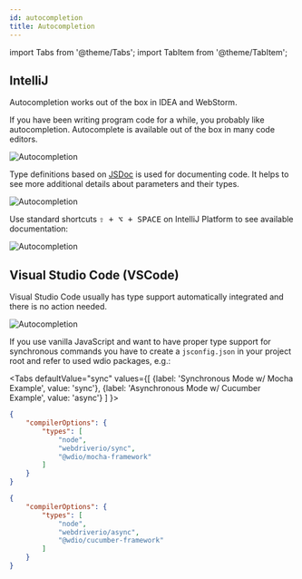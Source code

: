 ```yaml
---
id: autocompletion
title: Autocompletion
---
```


import Tabs from '@theme/Tabs';
import TabItem from '@theme/TabItem';

## IntelliJ

Autocompletion works out of the box in IDEA and WebStorm.

If you have been writing program code for a while, you probably like autocompletion. Autocomplete is available out of the box in many code editors.

![Autocompletion](/img/autocompletion/0.png)

Type definitions based on [JSDoc](http://usejsdoc.org/) is used for documenting code. It helps to see more additional details about parameters and their types.

![Autocompletion](/img/autocompletion/1.png)

Use standard shortcuts <kbd>⇧ + ⌥ + SPACE</kbd> on IntelliJ Platform to see available documentation:

![Autocompletion](/img/autocompletion/2.png)

## Visual Studio Code (VSCode)

Visual Studio Code usually has type support automatically integrated and there is no action needed.

![Autocompletion](/img/autocompletion/14.png)

If you use vanilla JavaScript and want to have proper type support for synchronous commands you have to create a `jsconfig.json` in your project root and refer to used wdio packages, e.g.:

<Tabs
  defaultValue="sync"
  values={[
    {label: 'Synchronous Mode w/ Mocha Example', value: 'sync'},
 {label: 'Asynchronous Mode w/ Cucumber Example', value: 'async'}
 ]
}>
<TabItem value="sync">

```json title="jsconfig.json"
{
    "compilerOptions": {
        "types": [
            "node",
            "webdriverio/sync",
            "@wdio/mocha-framework"
        ]
    }
}
```

</TabItem>
<TabItem value="async">

```json title="jsconfig.json"
{
    "compilerOptions": {
        "types": [
            "node",
            "webdriverio/async",
            "@wdio/cucumber-framework"
        ]
    }
}
```

</TabItem>
</Tabs>
